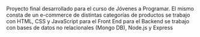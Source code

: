 Proyecto final desarrollado para el curso de Jóvenes a Programar.
El mismo consta de un e-commerce de distintas categorías de productos
se trabajo con HTML, CSS y JavaScript para el Front End
para el Backend se trabajo con bases de datos no relacionales (Mongo DB), Node.js y Express
